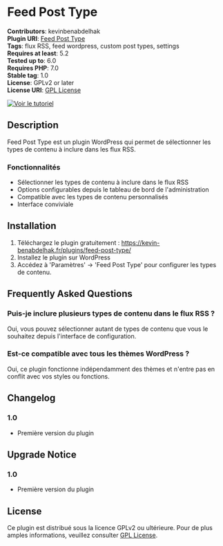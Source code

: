 # Feed Post Type

**Contributors**: kevinbenabdelhak  
**Plugin URI**: [Feed Post Type](https://kevin-benabdelhak.fr/plugins/feed-post-type/)  
**Tags**: flux RSS, feed wordpress, custom post types, settings  
**Requires at least**: 5.2  
**Tested up to**: 6.0  
**Requires PHP**: 7.0  
**Stable tag**: 1.0  
**License**: GPLv2 or later  
**License URI**: [GPL License](http://www.gnu.org/licenses/gpl-2.0.html)

[![Voir le tutoriel](https://img.youtube.com/vi/DTGq5wyrzO0/maxresdefault.jpg)](https://www.youtube.com/watch?v=DTGq5wyrzO0&ab_channel=KevinBenabdelhak)

## Description

Feed Post Type est un plugin WordPress qui permet de sélectionner les types de contenu à inclure dans les flux RSS.

### Fonctionnalités

* Sélectionner les types de contenu à inclure dans le flux RSS
* Options configurables depuis le tableau de bord de l'administration
* Compatible avec les types de contenu personnalisés
* Interface conviviale

## Installation

1. Téléchargez le plugin gratuitement : https://kevin-benabdelhak.fr/plugins/feed-post-type/
2. Installez le plugin sur WordPress
3. Accédez à 'Paramètres' -> 'Feed Post Type' pour configurer les types de contenu.

## Frequently Asked Questions

### Puis-je inclure plusieurs types de contenu dans le flux RSS ?

Oui, vous pouvez sélectionner autant de types de contenu que vous le souhaitez depuis l'interface de configuration.

### Est-ce compatible avec tous les thèmes WordPress ?

Oui, ce plugin fonctionne indépendamment des thèmes et n'entre pas en conflit avec vos styles ou fonctions.

## Changelog

### 1.0
* Première version du plugin

## Upgrade Notice

### 1.0
* Première version du plugin

## License

Ce plugin est distribué sous la licence GPLv2 ou ultérieure. Pour de plus amples informations, veuillez consulter [GPL License](http://www.gnu.org/licenses/gpl-2.0.html).